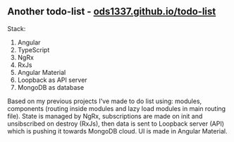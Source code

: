 ## Another todo-list - [ods1337.github.io/todo-list](https://ods1337.github.io/todo-list)

Stack:

<ol>
<li>Angular</li>
<li>TypeScript</li>
<li>NgRx</li>
<li>RxJs</li>
<li>Angular Material</li>
<li>Loopback as API server</li>
<li>MongoDB as database</li>
</ol>
Based on my previous projects I've made to do list using: modules, components (routing inside modules and lazy load modules in main routing file).
State is managed by NgRx, subscriptions are made on init and unsibscribed on destroy (RxJs), then data is sent to Loopback server (API) which is pushing it towards MongoDB cloud.
UI is made in Angular Material.
